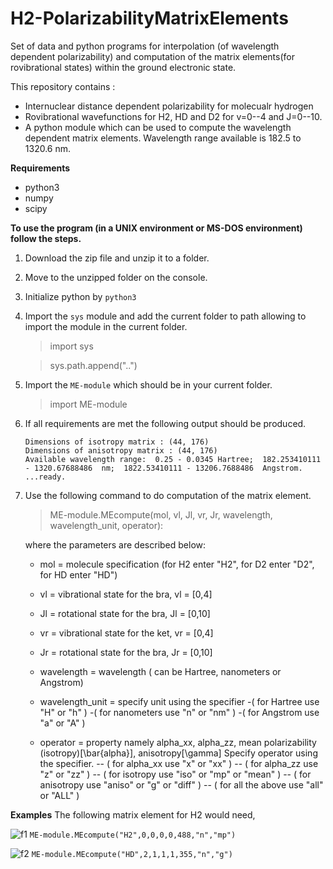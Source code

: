 # H2-PolarizabilityMatrixElements
Set of data and python programs for interpolation (of wavelength dependent polarizability) and computation of the matrix elements(for rovibrational states) within the ground electronic state.

This repository contains :
 - Internuclear distance dependent polarizability for molecualr hydrogen
 - Rovibrational wavefunctions for H2, HD and D2 for v=0--4 and J=0--10.
 - A python module which can be used to compute the wavelength dependent matrix elements. Wavelength range available is 182.5 to 1320.6 nm.
 
 **Requirements**
  - python3
  - numpy
  - scipy
 
 **To use the program (in a UNIX environment or MS-DOS environment) follow the steps.**
 1. Download the zip file and unzip it to a folder.
 2. Move to the unzipped folder on the console.
 3. Initialize python by `python3`
 4. Import the `sys` module and add the current folder to path allowing to import the module in the current folder.
    > import sys
    
    > sys.path.append("..")
     
 5. Import the `ME-module` which should be in your current folder.
    > import ME-module
 6. If all requirements are met the following output should be produced.
    ```
    Dimensions of isotropy matrix : (44, 176)
    Dimensions of anisotropy matrix : (44, 176)
    Available wavelength range:  0.25 - 0.0345 Hartree;  182.253410111 - 1320.67688486  nm;  1822.53410111 - 13206.7688486  Angstrom.
    ...ready.
    ```
 7. Use the following command to do computation of the matrix element.
    > ME-module.MEcompute(mol, vl, Jl, vr, Jr, wavelength, wavelength_unit, operator):
    
    where the parameters are described below: 
      
    - mol  =    molecule specification (for H2 enter "H2", for D2 enter "D2", for HD enter "HD")
    - vl   =    vibrational state for the bra, vl = [0,4]
    - Jl   =    rotational state for the bra,  Jl = [0,10]
    - vr   =    vibrational state for the ket, vr = [0,4]
    - Jr   =    rotational state for the bra,  Jr = [0,10]
    - wavelength =  wavelength ( can be Hartree, nanometers or Angstrom)
    - wavelength_unit = specify unit using the specifier
      -( for  Hartree           use "H" or "h"  )
      -( for  nanometers        use "n" or "nm"  )
      -( for  Angstrom          use "a" or "A"  )

    - operator   = property namely alpha_xx, alpha_zz, mean polarizability
                                   (isotropy)[\bar{alpha}], anisotropy[\gamma]
                                   Specify operator using the specifier.
     --  ( for  alpha_xx          use "x"     or  "xx"  )
     --  ( for  alpha_zz          use "z"     or  "zz"  )
     --  ( for  isotropy          use "iso"   or  "mp" or "mean" )
     --  ( for  anisotropy        use "aniso" or  "g"  or "diff" )
     --  ( for  all the above     use "all"   or  "ALL" )

**Examples**
 The following matrix element for H2 would need,

 ![f1] 
```ME-module.MEcompute("H2",0,0,0,0,488,"n","mp")``` 

![f2]
```ME-module.MEcompute("HD",2,1,1,1,355,"n","g")``` 

 
[f1]: http://chart.apis.google.com/chart?cht=tx&chl=\langle\psi_{v=0,J=0}|\bar{\alpha}|\psi_{v=0,J=0}\rangle
[f2]: http://chart.apis.google.com/chart?cht=tx&chl=\langle\psi_{v=2,J=1}|\gamma|\psi_{v=1,J=1}\rangle
